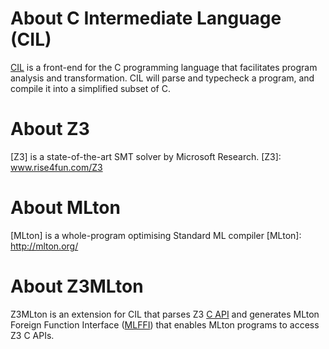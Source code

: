About C Intermediate Language (CIL)
===================================

[CIL][] is a front-end for the C programming language that facilitates
program analysis and transformation. CIL will parse and typecheck a
program, and compile it into a simplified subset of C.

[CIL]: http://www.cs.berkeley.edu/~necula/cil/

About Z3
=============

[Z3] is a state-of-the-art SMT solver by Microsoft Research.
[Z3]: www.rise4fun.com/Z3

About MLton
=============

[MLton] is a whole-program optimising Standard ML compiler
[MLton]: http://mlton.org/


About Z3MLton
==============

Z3MLton is an extension for CIL that parses Z3 [C API] and generates
MLton Foreign Function Interface ([MLFFI]) that enables MLton programs
to access Z3 C APIs.

[C API]: http://research.microsoft.com/en-us/um/redmond/projects/z3/group__capi.html
[MLFFI]: http://mlton.org/ForeignFunctionInterface



